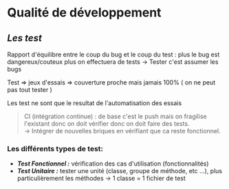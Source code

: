 # Qualité de développement
## *Les test*

Rapport d'équilibre entre le coup du bug et le coup du test : plus le bug est dangereux/couteux plus on effectuera de tests
-> Tester c'est assumer les bugs

Test => jeux d'essais => couverture proche mais jamais 100% ( on ne peut pas tout tester )

Les test ne sont que le resultat de l'automatisation des essais

> CI (intégration continue) : de base c'est le push mais on fragilise l'existant donc on doit vérifier donc on doit faire des tests.  
-> Intégrer de nouvelles briques en vérifiant que ca reste fonctionnel.

### **Les différents types de test:** 

- ***Test Fonctionnel :*** vérification des cas d'utilisation (fonctionnalités) 
- ***Test Unitaire :*** tester une unité (classe, groupe de méthode, etc ...), plus particulièrement les méthodes -> 1 classe = 1 fichier de test